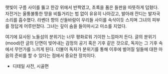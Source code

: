 햇빛이 구름 사이를 뚫고 한강 위에서 반짝였고, 초록을 품은 들판을 따뜻하게 덥혔다. 자전거는 울퉁불퉁한 땅을 비틀거리는 법 없이 유유히 나아갔고, 발아래 잔디는 발자국 소리를 흡수했다. 라벤더 향의 산들바람이 우리들 사이를 속삭이듯 스치며 그녀의 피부를 정답게 어루만졌다. 그녀는 깊이 숨을 들이마시고 미소를 지었다.

여기에 묘사된 노들섬의 분위기는 너무 평화로워 기이한 느낌마저 든다. 글의 분위기(mood)란 글의 단면이 빚어내는 감정의 공기 혹은 기후 같은 것으로, 독자는 그 기후 속에서 무언가를 느끼게 된다. 더불어 독자가 분위기를 통해 이후에 벌어질 일들에 대한 마음의 준비를 할 수 있다는 점에서 중요한 장치이다.

- 디테일 사전, 시골편